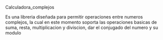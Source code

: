 Calculadora_complejos

Es una libreria diseñada para permitir operaciones entre numeros complejos,
la cual en este momento soporta las operaciones basicas de suma, resta,
multiplicacion y diviscion, dar el conjugado del numero y su modulo

